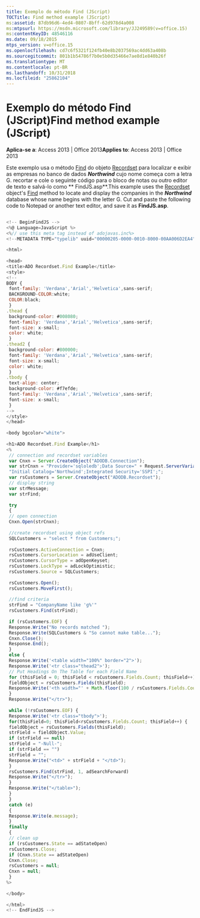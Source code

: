 ```yaml
---
title: Exemplo do método Find (JScript)
TOCTitle: Find method example (JScript)
ms:assetid: 87db96d6-4ed4-0807-8bff-62d978d4a008
ms:mtpsurl: https://msdn.microsoft.com/library/JJ249589(v=office.15)
ms:contentKeyID: 48546116
ms.date: 09/18/2015
mtps_version: v=office.15
ms.openlocfilehash: cd7c6f5321f124fb40e8b2037569ac4dd63a408b
ms.sourcegitcommit: 801b1b54786f7b0e5b0d35466e7ae8d1e840b26f
ms.translationtype: MT
ms.contentlocale: pt-BR
ms.lasthandoff: 10/31/2018
ms.locfileid: "25862104"
---
```

# <a name="find-method-example-jscript"></a><span data-ttu-id="fec4f-102">Exemplo do método Find (JScript)</span><span class="sxs-lookup"><span data-stu-id="fec4f-102">Find method example (JScript)</span></span>


<span data-ttu-id="fec4f-103">**Aplica-se a**: Access 2013 | Office 2013</span><span class="sxs-lookup"><span data-stu-id="fec4f-103">**Applies to**: Access 2013 | Office 2013</span></span>

<span data-ttu-id="fec4f-104">Este exemplo usa o método [Find](find-method-ado.md) do objeto [Recordset](recordset-object-ado.md) para localizar e exibir as empresas no banco de dados ***Northwind*** cujo nome começa com a letra G. recortar e cole o seguinte código para o bloco de notas ou outro editor de texto e salvá-lo como \*\* FindJS.asp\*\*.</span><span class="sxs-lookup"><span data-stu-id="fec4f-104">This example uses the [Recordset](recordset-object-ado.md) object's [Find](find-method-ado.md) method to locate and display the companies in the ***Northwind*** database whose name begins with the letter G. Cut and paste the following code to Notepad or another text editor, and save it as **FindJS.asp**.</span></span>

```javascript 
 
<!-- BeginFindJS --> 
<%@ Language=JavaScript %> 
<%// use this meta tag instead of adojavas.inc%> 
<!--METADATA TYPE="typelib" uuid="00000205-0000-0010-8000-00AA006D2EA4" --> 
 
<html> 
 
<head> 
<title>ADO Recordset.Find Example</title> 
<style> 
<!-- 
BODY { 
 font-family: 'Verdana','Arial','Helvetica',sans-serif; 
 BACKGROUND-COLOR:white; 
 COLOR:black; 
 } 
.thead { 
 background-color: #008080; 
 font-family: 'Verdana','Arial','Helvetica',sans-serif; 
 font-size: x-small; 
 color: white; 
 } 
.thead2 { 
 background-color: #800000; 
 font-family: 'Verdana','Arial','Helvetica',sans-serif; 
 font-size: x-small; 
 color: white; 
 } 
.tbody { 
 text-align: center; 
 background-color: #f7efde; 
 font-family: 'Verdana','Arial','Helvetica',sans-serif; 
 font-size: x-small; 
 } 
--> 
</style> 
</head> 
 
<body bgcolor="white"> 
 
<h1>ADO Recordset.Find Example</h1> 
<% 
 // connection and recordset variables 
 var Cnxn = Server.CreateObject("ADODB.Connection"); 
 var strCnxn = "Provider='sqloledb';Data Source=" + Request.ServerVariables("SERVER_NAME") + ";" + 
 "Initial Catalog='Northwind';Integrated Security='SSPI';"; 
 var rsCustomers = Server.CreateObject("ADODB.Recordset"); 
 // display string 
 var strMessage; 
 var strFind; 
 
 try 
 { 
 // open connection 
 Cnxn.Open(strCnxn); 
 
 //create recordset using object refs 
 SQLCustomers = "select * from Customers;"; 
 
 rsCustomers.ActiveConnection = Cnxn; 
 rsCustomers.CursorLocation = adUseClient; 
 rsCustomers.CursorType = adOpenKeyset; 
 rsCustomers.LockType = adLockOptimistic; 
 rsCustomers.Source = SQLCustomers; 
 
 rsCustomers.Open(); 
 rsCustomers.MoveFirst(); 
 
 //find criteria 
 strFind = "CompanyName like 'g%'" 
 rsCustomers.Find(strFind); 
 
 if (rsCustomers.EOF) { 
 Response.Write("No records matched "); 
 Response.Write(SQLCustomers & "So cannot make table..."); 
 Cnxn.Close(); 
 Response.End(); 
 } 
 else { 
 Response.Write('<table width="100%" border="2">'); 
 Response.Write('<tr class="thead2">'); 
 // Put Headings On The Table for each Field Name 
 for (thisField = 0; thisField < rsCustomers.Fields.Count; thisField++) { 
 fieldObject = rsCustomers.Fields(thisField); 
 Response.Write('<th width="' + Math.floor(100 / rsCustomers.Fields.Count) + '%">' + fieldObject.Name + "</th>"); 
 } 
 Response.Write("</tr>"); 
 
 while (!rsCustomers.EOF) { 
 Response.Write('<tr class="tbody">'); 
 for(thisField=0; thisField<rsCustomers.Fields.Count; thisField++) { 
 fieldObject = rsCustomers.Fields(thisField); 
 strField = fieldObject.Value; 
 if (strField == null) 
 strField = "-Null-"; 
 if (strField == "") 
 strField = ""; 
 Response.Write("<td>" + strField + "</td>"); 
 } 
 rsCustomers.Find(strFind, 1, adSearchForward) 
 Response.Write("</tr>"); 
 } 
 Response.Write("</table>"); 
 } 
 } 
 catch (e) 
 { 
 Response.Write(e.message); 
 } 
 finally 
 { 
 // clean up 
 if (rsCustomers.State == adStateOpen) 
 rsCustomers.Close; 
 if (Cnxn.State == adStateOpen) 
 Cnxn.Close; 
 rsCustomers = null; 
 Cnxn = null; 
 } 
%> 
 
</body> 
 
</html> 
<!-- EndFindJS --> 
 
```

